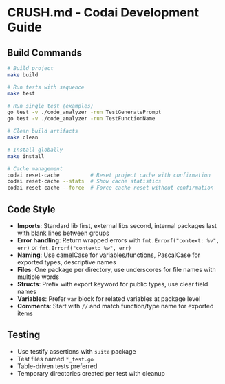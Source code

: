 # CRUSH.md - Codai Development Guide

## Build Commands
```bash
# Build project
make build

# Run tests with sequence
make test

# Run single test (examples)
go test -v ./code_analyzer -run TestGeneratePrompt
go test -v ./code_analyzer -run TestFunctionName

# Clean build artifacts
make clean

# Install globally
make install

# Cache management
codai reset-cache          # Reset project cache with confirmation
codai reset-cache --stats  # Show cache statistics
codai reset-cache --force  # Force cache reset without confirmation
```

## Code Style
- **Imports**: Standard lib first, external libs second, internal packages last with blank lines between groups
- **Error handling**: Return wrapped errors with `fmt.Errorf("context: %v", err)` or `fmt.Errorf("context: %w", err)`
- **Naming**: Use camelCase for variables/functions, PascalCase for exported types, descriptive names
- **Files**: One package per directory, use underscores for file names with multiple words
- **Structs**: Prefix with export keyword for public types, use clear field names
- **Variables**: Prefer `var` block for related variables at package level
- **Comments**: Start with `//` and match function/type name for exported items

## Testing
- Use testify assertions with `suite` package
- Test files named `*_test.go`
- Table-driven tests preferred
- Temporary directories created per test with cleanup